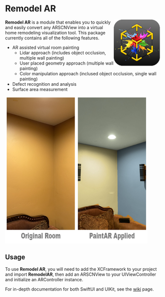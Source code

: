 # Remodel AR

<img src="Resources/PaintARIcon.png" width=150 height=150 alt="PaintAR Icon" align="right" />

**Remodel AR** is a module that enables you to quickly and easily convert any ARSCNView into a virtual home remodeling visualization tool. This package currently contains all of the following features.

- AR assisted virtual room painting
  - Lidar approach (includes object occlusion, multiple wall painting)
  - User placed geometry approach (multiple wall painting)
  - Color manipulation approach (inclused object occlusion, single wall painting)
- Defect recognition and analysis
- Surface area measurement

<img src="Resources/PaintARScreenshot.png" alt="PaintAR Screenshot" />

## Usage
To use **Remodel AR**, you will need to add the XCFramework to your project and import **RemodelAR**, then add an ARSCNView to your UIViewController and initialize an ARController instance.

For in-depth documentation for both SwiftUI and UIKit, see the [wiki](https://github.com/Passiolife/iOS-AR-Remodel-Module/wiki) page.
